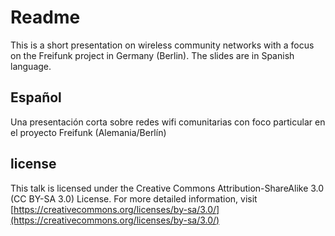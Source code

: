 # Readme

This is a short presentation on wireless community networks with a focus on the Freifunk project in Germany (Berlin).
The slides are in Spanish language.

## Español

Una presentación corta sobre redes wifi comunitarias con foco particular en el proyecto Freifunk (Alemania/Berlín)

## license

This talk is licensed under the Creative Commons Attribution-ShareAlike 3.0 (CC BY-SA 3.0) License.
For more detailed information, visit [https://creativecommons.org/licenses/by-sa/3.0/](https://creativecommons.org/licenses/by-sa/3.0/)

